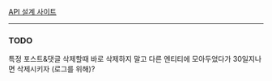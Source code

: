 [API 설계 사이트](https://statuesque-step-7d4.notion.site/114a8684a5a14f58b2d9e1c4a9095deb?v=d8ace1b1d5514d8a83b56303b80769cd&pvs=4)

---

### TODO


특정 포스트&댓글 삭제할때 바로 삭제하지 말고 다른 엔티티에 모아두었다가 30일지나면 삭제시키자
(로그를 위해)?
